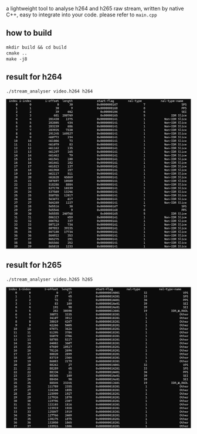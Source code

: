 a lightweight tool to analyse h264 and h265 raw stream, written by native C++, easy to integrate into your code. please refer to `main.cpp`

## how to build ##
```
mkdir build && cd build
cmake ..
make -j8
```

## result for h264 ##
```
./stream_analyser video.h264 h264
```
![](./h264.png)

## result for h265 ##
```
./stream_analyser video.h265 h265
```
![](./h265.png)